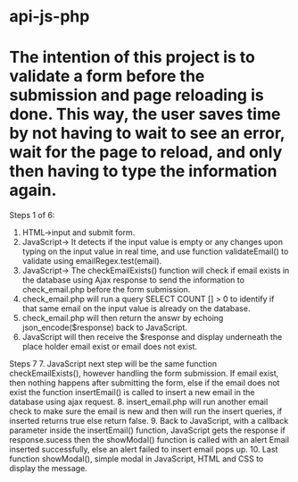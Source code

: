 # api-js-php

# The intention of this project is to validate a form before the submission and page reloading is done. This way, the user saves time by not having to wait to see an error, wait for the page to reload, and only then having to type the information again.

Steps 1 of 6:
1. HTML->input and submit form.
2. JavaScript-> It detects if the input value is empty or any changes upon typing on the input value in real time, and use function validateEmail() to validate using emailRegex.test(email).
3. JavaScript-> The checkEmailExists() function will check if email exists in the database using Ajax response to send the information to check_email.php before the form submission.
4. check_email.php will run a query SELECT COUNT [] > 0 to identify if that same email on the input value is already on the database.
5. check_email.php will then return the answr by echoing json_encode($response) back to JavaScript.
6. JavaScript will then receive the $response and display underneath the place holder email exist or email does not exist.

Steps 7 
7. JavaScript  next step will be the same function checkEmailExists(), however handling the form submission. If email exist, then nothing happens after submitting the form, else if the email does not exist the function insertEmail() is called to insert a new email in the database using ajax request.
8. insert_email.php will run another email check to make sure the email is new and then will run the insert queries, if inserted returns true else return false.
9. Back to JavaScript, with a callback parameter inside the insertEmail() function, JavaScript gets the response if response.sucess then the showModal() function is called with an alert Email inserted successfully, else an alert failed to insert email pops up.
10. Last function showModal(), simple modal in JavaScript, HTML and CSS to display the message.
